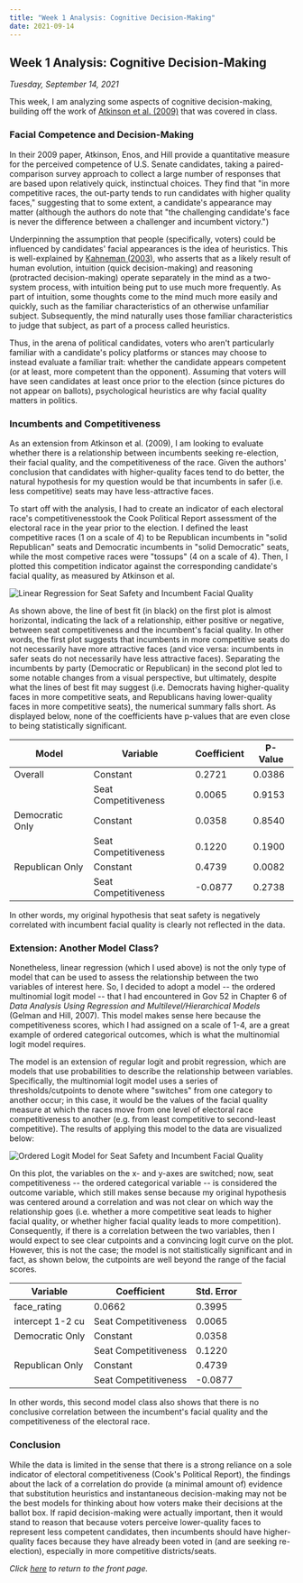```yaml
---
title: "Week 1 Analysis: Cognitive Decision-Making"
date: 2021-09-14
---
```

## Week 1 Analysis: Cognitive Decision-Making
*Tuesday, September 14, 2021*

This week, I am analyzing some aspects of cognitive decision-making, building off the work of [Atkinson et al. (2009)](https://scholar.harvard.edu/files/renos/files/atkinsonenoshill2009.pdf) that was covered in class.

### Facial Competence and Decision-Making
In their 2009 paper, Atkinson, Enos, and Hill provide a quantitative measure for the perceived competence of U.S. Senate candidates, taking a paired-comparison survey approach to collect a large number of responses that are based upon relatively quick, instinctual choices. They find that "in more competitive races, the out-party tends to run candidates with higher quality faces," suggesting that to some extent, a candidate's appearance may matter (although the authors do note that "the challenging candidate's face is never the difference between a challenger and incumbent victory.")

Underpinning the assumption that people (specifically, voters) could be influenced by candidates' facial appearances is the idea of heuristics. This is well-explained by [Kahneman (2003)](https://doi.apa.org/doiLanding?doi=10.1037%2F0003-066X.58.9.697), who asserts that as a likely result of human evolution, intuition (quick decision-making) and reasoning (protracted decision-making) operate separately in the mind as a two-system process, with intuition being put to use much more frequently. As part of intuition, some thoughts come to the mind much more easily and quickly, such as the familiar characteristics of an otherwise unfamiliar subject. Subsequently, the mind naturally uses those familiar characteristics to judge that subject, as part of a process called heuristics.

Thus, in the arena of political candidates, voters who aren't particularly familiar with a candidate's policy platforms or stances may choose to instead evaluate a familiar trait: whether the candidate appears competent (or at least, more competent than the opponent). Assuming that voters will have seen candidates at least once prior to the election (since pictures do not appear on ballots), psychological heuristics are why facial quality matters in politics.

### Incumbents and Competitiveness
As an extension from Atkinson et al. (2009), I am looking to evaluate whether there is a relationship between incumbents seeking re-election, their facial quality, and the competitiveness of the race. Given the authors' conclusion that candidates with higher-quality faces tend to do better, the natural hypothesis for my question would be that incumbents in safer (i.e. less competitive) seats may have less-attractive faces.

To start off with the analysis, I had to create an indicator of each electoral race's competitivenesstook the Cook Political Report assessment of the electoral race in the year prior to the election. I defined the least competitive races (1 on a scale of 4) to be Republican incumbents in "solid Republican" seats and Democratic incumbents in "solid Democratic" seats, while the most competive races were "tossups" (4 on a scale of 4). Then, I plotted this competition indicator against the corresponding candidate's facial quality, as measured by Atkinson et al.

![Linear Regression for Seat Safety and Incumbent Facial Quality](https://yanxifang.github.io/Gov-1372/images/seatsafety_incumbentface.png)

As shown above, the line of best fit (in black) on the first plot is almost horizontal, indicating the lack of a relationship, either positive or negative, between seat competitiveness and the incumbent's facial quality. In other words, the first plot suggests that incumbents in more competitive seats do not necessarily have more attractive faces (and vice versa: incumbents in safer seats do not necessarily have less attractive faces). Separating the incumbents by party (Democratic or Republican) in the second plot led to some notable changes from a visual perspective, but ultimately, despite what the lines of best fit may suggest (i.e. Democrats having higher-quality faces in more competitive seats, and Republicans having lower-quality faces in more competitive seats), the numerical summary falls short. As displayed below, none of the coefficients have p-values that are even close to being statistically significant.

| Model | Variable | Coefficient | P-Value |
| --- | --- | --- | --- |
| Overall| Constant | 0.2721 | 0.0386 |
|  | Seat Competitiveness | 0.0065 | 0.9153 |
| Democratic Only | Constant | 0.0358 | 0.8540 |
|  | Seat Competitiveness | 0.1220 | 0.1900 |
| Republican Only | Constant | 0.4739 | 0.0082 |
|  | Seat Competitiveness | -0.0877 | 0.2738 |

In other words, my original hypothesis that seat safety is negatively correlated with incumbent facial quality is clearly not reflected in the data.

### Extension: Another Model Class?
Nonetheless, linear regression (which I used above) is not the only type of model that can be used to assess the relationship between the two variables of interest here. So, I decided to adopt a model -- the ordered multinomial logit model -- that I had encountered in Gov 52 in Chapter 6 of *Data Analysis Using Regression and Multilevel/Hierarchical Models* (Gelman and Hill, 2007). This model makes sense here because the competitiveness scores, which I had assigned on a scale of 1-4, are a great example of ordered categorical outcomes, which is what the multinomial logit model requires.

The model is an extension of regular logit and probit regression, which are models that use probabilities to describe the relationship between variables. Specifically, the multinomial logit model uses a series of thresholds/cutpoints to denote where "switches" from one category to another occur; in this case, it would be the values of the facial quality measure at which the races move from one level of electoral race competitiveness to another (e.g. from least competitive to second-least competitive). The results of applying this model to the data are visualized below:

![Ordered Logit Model for Seat Safety and Incumbent Facial Quality](https://yanxifang.github.io/Gov-1372/images/seatsafety_incumbentface_orderedlogit.png)

On this plot, the variables on the x- and y-axes are switched; now, seat competitiveness -- the ordered categorical variable -- is considered the outcome variable, which still makes sense because my original hypothesis was centered around a correlation and was not clear on which way the relationship goes (i.e. whether a more competitive seat leads to higher facial quality, or whether higher facial quality leads to more competition). Consequently, if there is a correlation between the two variables, then I would expect to see clear cutpoints and a convincing logit curve on the plot. However, this is not the case; the model is not staitistically significant and in fact, as shown below, the cutpoints are well beyond the range of the facial scores.

| Variable | Coefficient | Std. Error |
| --- | --- | --- |
| face_rating | 0.0662 | 0.3995 |
| intercept 1-2 cu | Seat Competitiveness | 0.0065 |
| Democratic Only | Constant | 0.0358 |
|  | Seat Competitiveness | 0.1220 |
| Republican Only | Constant | 0.4739 |
|  | Seat Competitiveness | -0.0877 |

In other words, this second model class also shows that there is no conclusive correlation between the incumbent's facial quality and the competitiveness of the electoral race.

### Conclusion
While the data is limited in the sense that there is a strong reliance on a sole indicator of electoral competitiveness (Cook's Political Report), the findings about the lack of a correlation do provide (a minimal amount of) evidence that substitution heuristics and instantaneous decision-making may not be the best models for thinking about how voters make their decisions at the ballot box. If rapid decision-making were actually important, then it would stand to reason that because voters perceive lower-quality faces to represent less competent candidates, then incumbents should have higher-quality faces because they have already been voted in (and are seeking re-election), especially in more competitive districts/seats. 

*Click [here](https://yanxifang.github.io/Gov-1372/) to return to the front page.*
